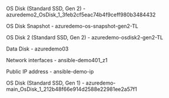 OS Disk (Standard SSD, Gen 2) - azuredemo2_OsDisk_1_3feb2cf5eac74b4f9ceff980b3484432

OS Disk Snapshot - azuredemo-os-snapshot-gen2-TL

OS Disk 2 (Standard SSD, Gen 2) - azuredemo-osdisk2-gen2-TL

Data Disk - azuredemo03

Network interfaces - ansible-demo401_z1

Public IP address - ansible-demo-ip

OS Disk (Standard SSD, Gen 1) - azuredemo-main_OsDisk_1_212b48f66e914d2588e22981ee2a57f1

